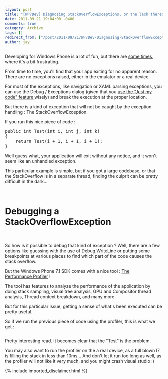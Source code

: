 ```yaml
---
layout: post
title: "[WP7Dev] Diagnosing StackOverflowExceptions, or the lack thereof"
date: 2011-09-21 19:04:00 -0400
comments: true
category: Archive
tags: []
redirect_from: ["/post/2011/09/21/WP7Dev-Diagnosing-StackOverflowExceptions-or-the-lack-thereof", "/post/2011/09/21/wp7dev-diagnosing-stackoverflowexceptions-or-the-lack-thereof"]
author: jay
---
```

<!-- more -->
<p>Developing for Windows Phone is a lot of fun, but there are <a href="http://jaylee.org/post/2011/07/29/wp7dev-Error-code-0xc00cee65.aspx">some times</a>, where it's a bit frustrating.</p>
<p>From time to time, you'll find that your app exiting for no apparent reason. There are no exceptions raised, either in the emulator or a real device.</p>
<p>For most of the exceptions, like navigation or XAML parsing exceptions, you can use the Debug / Exceptions dialog (given that you <a href="http://jaylee.org/post/2010/07/05/VS2010-On-the-Impacts-of-Debugging-with-Just-My-Code.aspx">use the "Just my code" feature </a>wisely) and break the execution at the proper location.</p>
<p>But there is a kind of exception that will not be caught by the exception handling : The StackOverflowException.</p>
<p>If you run this nice piece of code :</p>
<pre class="brush: c-sharp">public int Test(int i, int j, int k)
{
    return Test(i + 1, i + 1, i + 1);
}
</pre>
<p>Well guess what, your application will exit without any&nbsp;notice, and it won't seem like an unhandled exception.</p>
<p>This particular example is simple, but if you got a large codebase, or that the StackOverflow is in a separate thread, finding the culprit can be pretty difficult in the dark...</p>
<p>&nbsp;</p>
<h1>Debugging a StackOverflowException</h1>
<p>&nbsp;</p>
<p>So how is it possible to debug that kind of exception&nbsp;? Well, there are a few options like guessing with the use of Debug.WriteLine or putting some breakpoints at various places to find which part of the code causes the stack overflow.</p>
<p>But the Windows Phone 7.1 SDK comes with a nice tool : <a href="http://msdn.microsoft.com/en-us/library/hh202934(v=vs.92).aspx">The Performance&nbsp;Profiler</a> !</p>
<p>The tool has features to analyze the performance of the application by doing stack sampling, visual tree analysis, GPU and Compositor thread analysis, Thread context breakdown, and many more.</p>
<p>But for this particular issue, getting a sense of what's been executed can be pretty useful.</p>
<p>So if we run the previous piece of code using the profiler, this is what we get :</p>
<p><img src="/pics/wp7_profiler_02.PNG" alt="" /></p>
<p>Pretty interesting read. It becomes clear that the "Test" is the problem.</p>
<p>You may also want to run the profiler on the a real device, as a full blown I7 is filling the stack in less than 10ms... And don't let it run too long as well, as the profiler will not like it very much, and you might crash visual studio&nbsp;:)</p>
{% include imported_disclaimer.html %}

